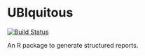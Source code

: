 # UBIquitous
[![Build Status](https://travis-ci.org/amar00k/UBIquitous.svg?branch=master)](https://travis-ci.org/amar00k/)

An R package to generate structured reports.
